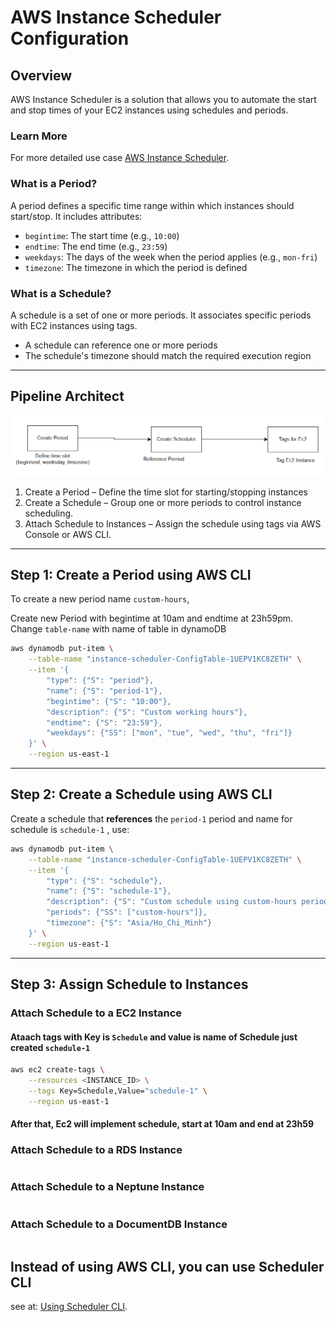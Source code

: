 # AWS Instance Scheduler Configuration

## Overview
AWS Instance Scheduler is a solution that allows you to automate the start and stop times of your EC2 instances using schedules and periods.

### Learn More
For more detailed use case [AWS Instance Scheduler](https://cloud-alliance.atlassian.net/wiki/spaces/SD/pages/64126978/Reports+for+Instance+Scheduler).
### What is a Period?
A period defines a specific time range within which instances should start/stop. It includes attributes:
- `begintime`: The start time (e.g., `10:00`)
- `endtime`: The end time (e.g., `23:59`)
- `weekdays`: The days of the week when the period applies (e.g., `mon-fri`)
- `timezone`: The timezone in which the period is defined

### What is a Schedule?
A schedule is a set of one or more periods. It associates specific periods with EC2 instances using tags.
- A schedule can reference one or more periods
- The schedule's timezone should match the required execution region

---
## Pipeline Architect
![Pipeline Architecture](image.png)
1. Create a Period – Define the time slot for starting/stopping instances
2. Create a Schedule – Group one or more periods to control instance scheduling.
3. Attach Schedule to Instances – Assign the schedule using tags via AWS Console or AWS CLI.

---
## Step 1: Create a Period using AWS CLI
To create a new period name `custom-hours`, 

Create new Period with begintime at 10am and endtime at 23h59pm. 
Change `table-name` with name of table in dynamoDB

```sh
aws dynamodb put-item \
    --table-name "instance-scheduler-ConfigTable-1UEPV1KC8ZETH" \
    --item '{
        "type": {"S": "period"},
        "name": {"S": "period-1"},
        "begintime": {"S": "10:00"},
        "description": {"S": "Custom working hours"},
        "endtime": {"S": "23:59"},
        "weekdays": {"SS": ["mon", "tue", "wed", "thu", "fri"]}
    }' \
    --region us-east-1
```

---

## Step 2: Create a Schedule using AWS CLI
Create a schedule that **references** the `period-1` period and name for schedule is `schedule-1` , use:

```sh
aws dynamodb put-item \
    --table-name "instance-scheduler-ConfigTable-1UEPV1KC8ZETH" \
    --item '{
        "type": {"S": "schedule"},
        "name": {"S": "schedule-1"},
        "description": {"S": "Custom schedule using custom-hours period"},
        "periods": {"SS": ["custom-hours"]},
        "timezone": {"S": "Asia/Ho_Chi_Minh"}
    }' \
    --region us-east-1
```

---

## Step 3: Assign Schedule to Instances

### Attach Schedule to a EC2 Instance
#### Ataach tags with Key is `Schedule` and value is name of Schedule just created `schedule-1`
```sh
aws ec2 create-tags \
    --resources <INSTANCE_ID> \
    --tags Key=Schedule,Value="schedule-1" \
    --region us-east-1
```
#### After that, Ec2 will implement schedule, start at 10am and end at 23h59
### Attach Schedule to a RDS Instance
```sh
```

### Attach Schedule to a Neptune Instance
```sh
```

### Attach Schedule to a DocumentDB Instance
```sh
```

## Instead of using **AWS CLI**, you can use **Scheduler CLI**
see at: [Using Scheduler CLI](UseSchedulerCLI.md).